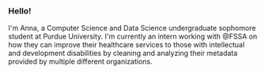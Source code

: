 ### Hello!
I'm Anna, a Computer Science and Data Science undergraduate sophomore student at Purdue University. I'm currently an intern working with @FSSA on how they can improve their healthcare services to those with intellectual and development disabilities by cleaning and analyzing their metadata provided by multiple different organizations.

